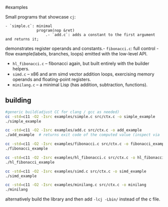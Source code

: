 #examples

Small programs that showcase `cj`:

    - `simple.c`: minimal
                  program(nop &ret)
                      .- `add.c`: adds a constant to the first argument and returns it;
demonstrates register operands and constants.- `fibonacci.c`: full control -
    flow example(labels, branches, loops) emitted
  with the low-level API.
- `hl_fibonacci.c` – fibonacci again, but built entirely with the builder
  helpers.
- `simd.c` – x86 and arm simd vector addition loops, exercising memory operands
  and floating-point registers.
- `minilang.c` – a minimal Lisp (has addition, subtraction, functions).

## building

```bash
#generic build(adjust CC for clang / gcc as needed)
cc -std=c11 -O2 -Isrc examples/simple.c src/ctx.c -o simple_example
./simple_example

cc -std=c11 -O2 -Isrc examples/add.c src/ctx.c -o add_example
./add_example  # returns exit code of the computed value (inspect via `echo $?` afterwards)

cc -std=c11 -O2 -Isrc examples/fibonacci.c src/ctx.c -o fibonacci_example
./fibonacci_example

cc -std=c11 -O2 -Isrc examples/hl_fibonacci.c src/ctx.c -o hl_fibonacci_example
./hl_fibonacci_example

cc -std=c11 -O2 -Isrc examples/simd.c src/ctx.c -o simd_example
./simd_example

cc -std=c11 -O2 -Isrc examples/minilang.c src/ctx.c -o minilang
./minilang
```

alternatively build the library and then add `-lcj -Lbin/` instead of the c file.

